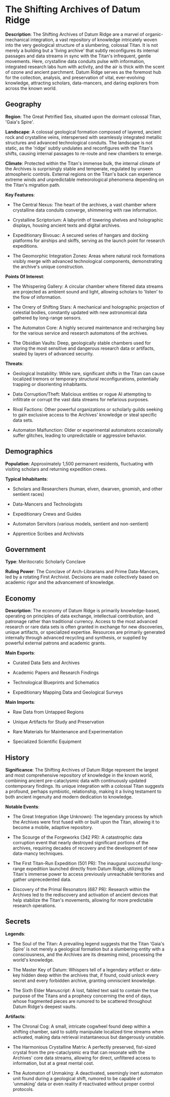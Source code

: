 
# The Shifting Archives of Datum Ridge
**Description**: The Shifting Archives of Datum Ridge are a marvel of organic-mechanical integration, a vast repository of knowledge intricately woven into the very geological structure of a slumbering, colossal Titan. It is not merely a building but a 'living archive' that subtly reconfigures its internal passages and data streams in sync with the Titan's infrequent, gentle movements. Here, crystalline data conduits pulse with information, integrated research labs hum with activity, and the air is thick with the scent of ozone and ancient parchment. Datum Ridge serves as the foremost hub for the collection, analysis, and preservation of vital, ever-evolving knowledge, attracting scholars, data-mancers, and daring explorers from across the known world.


## Geography
**Region**: The Great Petrified Sea, situated upon the dormant colossal Titan, 'Gaia's Spire'.

**Landscape**: A colossal geological formation composed of layered, ancient rock and crystalline veins, interspersed with seamlessly integrated metallic structures and advanced technological conduits. The landscape is not static, as the 'ridge' subtly undulates and reconfigures with the Titan's shifts, causing internal passages to re-route and new chambers to emerge.

**Climate**: Protected within the Titan's immense bulk, the internal climate of the Archives is surprisingly stable and temperate, regulated by unseen atmospheric controls. External regions on the Titan's back can experience extreme winds and unpredictable meteorological phenomena depending on the Titan's migration path.

**Key Features**:
- The Central Nexus: The heart of the archives, a vast chamber where crystalline data conduits converge, shimmering with raw information.

- Crystalline Scriptorium: A labyrinth of towering shelves and holographic displays, housing ancient texts and digital archives.

- Expeditionary Bivouac: A secured series of hangars and docking platforms for airships and skiffs, serving as the launch point for research expeditions.

- The Geomorphic Integration Zones: Areas where natural rock formations visibly merge with advanced technological components, demonstrating the archive's unique construction.

**Points Of Interest**:
- The Whispering Gallery: A circular chamber where filtered data streams are projected as ambient sound and light, allowing scholars to 'listen' to the flow of information.

- The Orrery of Shifting Stars: A mechanical and holographic projection of celestial bodies, constantly updated with new astronomical data gathered by long-range sensors.

- The Automaton Core: A highly secured maintenance and recharging bay for the various service and research automatons of the archives.

- The Obsidian Vaults: Deep, geologically stable chambers used for storing the most sensitive and dangerous research data or artifacts, sealed by layers of advanced security.

**Threats**:
- Geological Instability: While rare, significant shifts in the Titan can cause localized tremors or temporary structural reconfigurations, potentially trapping or disorienting inhabitants.

- Data Corruption/Theft: Malicious entities or rogue AI attempting to infiltrate or corrupt the vast data streams for nefarious purposes.

- Rival Factions: Other powerful organizations or scholarly guilds seeking to gain exclusive access to the Archives' knowledge or steal specific data sets.

- Automaton Malfunction: Older or experimental automatons occasionally suffer glitches, leading to unpredictable or aggressive behavior.


## Demographics
**Population**: Approximately 1,500 permanent residents, fluctuating with visiting scholars and returning expedition crews.

**Typical Inhabitants**:
- Scholars and Researchers (human, elven, dwarven, gnomish, and other sentient races)

- Data-Mancers and Technologists

- Expeditionary Crews and Guides

- Automaton Servitors (various models, sentient and non-sentient)

- Apprentice Scribes and Archivists


## Government
**Type**: Meritocratic Scholarly Conclave

**Ruling Power**: The Conclave of Arch-Librarians and Prime Data-Mancers, led by a rotating First Archivist. Decisions are made collectively based on academic rigor and the advancement of knowledge.


## Economy
**Description**: The economy of Datum Ridge is primarily knowledge-based, operating on principles of data exchange, intellectual contribution, and patronage rather than traditional currency. Access to the most advanced research or rare data sets is often granted in exchange for new discoveries, unique artifacts, or specialized expertise. Resources are primarily generated internally through advanced recycling and synthesis, or supplied by powerful external patrons and academic grants.

**Main Exports**:
- Curated Data Sets and Archives

- Academic Papers and Research Findings

- Technological Blueprints and Schematics

- Expeditionary Mapping Data and Geological Surveys

**Main Imports**:
- Raw Data from Untapped Regions

- Unique Artifacts for Study and Preservation

- Rare Materials for Maintenance and Experimentation

- Specialized Scientific Equipment


## History
**Significance**: The Shifting Archives of Datum Ridge represent the largest and most comprehensive repository of knowledge in the known world, combining ancient pre-cataclysmic data with continuously updated contemporary findings. Its unique integration with a colossal Titan suggests a profound, perhaps symbiotic, relationship, making it a living testament to both ancient ingenuity and modern dedication to knowledge.

**Notable Events**:
- The Great Integration (Age Unknown): The legendary process by which the Archives were first fused with or built upon the Titan, allowing it to become a mobile, adaptive repository.

- The Scourge of the Forgeworks (342 PR): A catastrophic data corruption event that nearly destroyed significant portions of the archives, requiring decades of recovery and the development of new data-mancy techniques.

- The First Titan-Run Expedition (501 PR): The inaugural successful long-range expedition launched directly from Datum Ridge, utilizing the Titan's immense power to access previously unreachable territories and gather unprecedented data.

- Discovery of the Primal Resonators (687 PR): Research within the Archives led to the rediscovery and activation of ancient devices that help stabilize the Titan's movements, allowing for more predictable research operations.


## Secrets
**Legends**:
- The Soul of the Titan: A prevailing legend suggests that the Titan 'Gaia's Spire' is not merely a geological formation but a slumbering entity with a consciousness, and the Archives are its dreaming mind, processing the world's knowledge.

- The Master Key of Datum: Whispers tell of a legendary artifact or data-key hidden deep within the archives that, if found, could unlock every secret and every forbidden archive, granting omniscient knowledge.

- The Sixth Elder Manuscript: A lost, fabled text said to contain the true purpose of the Titans and a prophecy concerning the end of days, whose fragmented pieces are rumored to be scattered throughout Datum Ridge's deepest vaults.

**Artifacts**:
- The Chronal Cog: A small, intricate cogwheel found deep within a shifting chamber, said to subtly manipulate localized time streams when activated, making data retrieval instantaneous but dangerously unstable.

- The Harmonious Crystalline Matrix: A perfectly preserved, fist-sized crystal from the pre-cataclysmic era that can resonate with the Archives' core data streams, allowing for direct, unfiltered access to information, but at a great mental cost.

- The Automaton of Unmaking: A deactivated, seemingly inert automaton unit found during a geological shift, rumored to be capable of 'unmaking' data or even reality if reactivated without proper control protocols.

